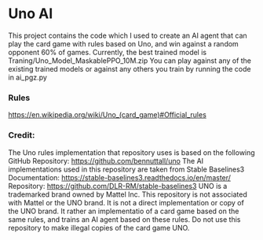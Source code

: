 # Uno AI

This project contains the code which I used to create an AI agent that can play the card game with rules based on Uno, and win against a random opponent 60% of games.
Currently, the best trained model is Traning/Uno_Model_MaskablePPO_10M.zip
You can play against any of the existing trained models or against any others you train by running the code in ai_pgz.py

### Rules
https://en.wikipedia.org/wiki/Uno_(card_game)#Official_rules

### Credit:
The Uno rules implementation that repository uses is based on the following GitHub Repository: https://github.com/bennuttall/uno
The AI implementations used in this repository are taken from Stable Baselines3
    Documentation: https://stable-baselines3.readthedocs.io/en/master/
    Repository: https://github.com/DLR-RM/stable-baselines3
UNO is a trademarked brand owned by Mattel Inc. This repository is not associated with Mattel or the UNO brand. It is not a direct implementation or copy of the UNO brand. It rather an implementatio of a card game based on the same rules, and trains an AI agent based on these rules. Do not use this repository to make illegal copies of the card game UNO.
